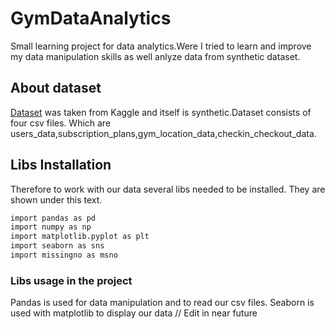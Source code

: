 # GymDataAnalytics

Small learning project for data analytics.Were I tried to learn and improve my data manipulation skills as well anlyze data from synthetic dataset.

## About dataset
[Dataset](https://www.kaggle.com/datasets/mexwell/gym-check-ins-and-user-metadata) was taken from Kaggle and itself is synthetic.Dataset consists of four csv files.
Which are users_data,subscription_plans,gym_location_data,checkin_checkout_data.

## Libs Installation

Therefore to work with our data several libs needed to be installed.
They are shown under this text.
```bash
import pandas as pd
import numpy as np
import matplotlib.pyplot as plt
import seaborn as sns
import missingno as msno
```
### Libs usage in the project
Pandas is used for data manipulation and to read our csv files.
Seaborn is used with matplotlib to display our data
// Edit in near future
